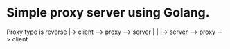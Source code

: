 # Simple proxy server using Golang.
Proxy type is reverse
|-> client --> proxy --> server
|
|
|-> server --> proxy --> client
